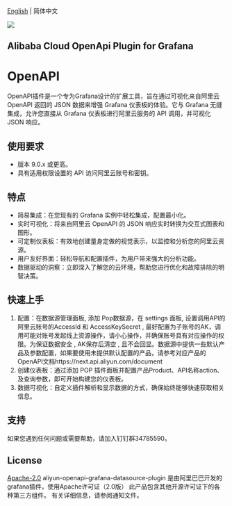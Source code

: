 [English](README.md) | 简体中文

![](https://aliyunsdk-pages.alicdn.com/icons/AlibabaCloud.svg)


## Alibaba Cloud OpenApi Plugin for Grafana

# OpenAPI
OpenAPI插件是一个专为Grafana设计的扩展工具，旨在通过可视化来自阿里云 OpenAPI 返回的 JSON 数据来增强 Grafana 仪表板的体验。它与 Grafana 无缝集成，允许您直接从 Grafana 仪表板进行阿里云服务的 API 调用，并可视化 JSON 响应。

## 使用要求
- 版本 9.0.x 或更高。
- 具有适用权限设置的 API 访问阿里云账号和密钥。

## 特点
- 简易集成：在您现有的 Grafana 实例中轻松集成，配置最小化。
- 实时可视化：将来自阿里云 OpenAPI 的 JSON 响应实时转换为交互式图表和图形。
- 可定制仪表板：有效地创建量身定做的视觉表示，以监控和分析您的阿里云资源。
- 用户友好界面：轻松导航和配置插件，为用户带来强大的分析功能。
- 数据驱动的洞察：立即深入了解您的云环境，帮助您进行优化和故障排除的明智决策。

## 快速上手
1. 配置：在数据源管理面板, 添加 Pop数据源，在 settings 面板, 设置调用API的阿里云账号的AccessId 和 AccessKeySecret , 最好配置为子账号的AK，调用可能对账号发起线上资源操作，请小心操作，并确保账号具有对应操作的权限。为保证数据安全 , AK保存后清空 , 且不会回显。数据源中提供一些默认产品及参数配置，如果要使用未提供默认配置的产品，请参考对应产品的OpenAPI文档https://next.api.aliyun.com/document
2. 创建仪表板：通过添加 POP 插件面板并配置产品Product、API名称action、及查询参数，即可开始构建您的仪表板。
3. 数据可视化：自定义插件解析和显示数据的方式，确保始终能够快速获取相关信息。

## 支持
如果您遇到任何问题或需要帮助，请加入钉钉群34785590。

## License
[Apache-2.0](http://www.apache.org/licenses/LICENSE-2.0)
aliyun-openapi-grafana-datasource-plugin 是由阿里巴巴开发的grafana插件，使用Apache许可证（2.0版） 此产品包含其他开源许可证下的各种第三方组件。 有关详细信息，请参阅通知文件。

